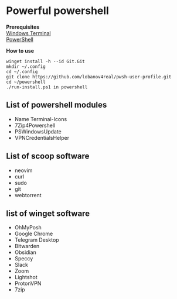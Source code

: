 # Powerful powershell  
**Prerequisites**  
[Windows Terminal](https://github.com/microsoft/terminal)  
[PowerShell](https://github.com/PowerShell/PowerShell/releases/tag/v7.2.7)  
  
**How to use**  
```
winget install -h --id Git.Git
mkdir ~/.config
cd ~/.config
git clone https://github.com/lobanov4real/pwsh-user-profile.git
cd ~/powershell
./run-install.ps1 in powershell
```
## List of powershell modules  
- Name Terminal-Icons
- 7Zip4Powershell
- PSWindowsUpdate
- VPNCredentialsHelper
## List of scoop software  
- neovim 
- curl 
- sudo 
- git 
- webtorrent
## list of winget software  
- OhMyPosh
- Google Chrome
- Telegram Desktop
- Bitwarden
- Obsidian
- Speccy
- Slack
- Zoom
- Lightshot
- ProtonVPN
- 7zip
